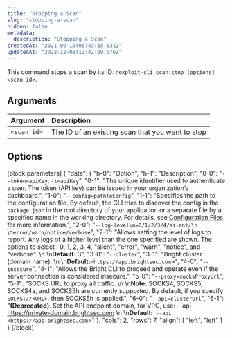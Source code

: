 ```yaml
---
title: "Stopping a Scan"
slug: "stopping-a-scan"
hidden: false
metadata: 
  description: "Stopping a Scan"
createdAt: "2021-09-15T06:43:18.531Z"
updatedAt: "2022-12-08T12:42:09.676Z"
---
```

This command stops a scan by its ID: `nexploit-cli scan:stop [options] <scan id>`.

## Arguments

| Argument    | Description                                      |
| :---------- | :----------------------------------------------- |
| `<scan id>` | The ID of an existing scan that you want to stop |

## Options

[block:parameters]
{
  "data": {
    "h-0": "Option",
    "h-1": "Description",
    "0-0": "`--token=apiKey`, `-t=apiKey`",
    "0-1": "The unique identifier used to authenticate a user. The token (API key) can be issued in your organization’s dashboard.",
    "1-0": "`--config=pathToConfig`",
    "1-1": "Specifies the path to the configuration file. By default, the CLI tries to discover the config in the `package.json` in the root directory of your application or a separate file by a specified name in the working directory. For details, see [Configuration Files](https://docs.brightsec.com/docs/configuration-files) for more information.",
    "2-0": "`--log-level\n=0/1/2/3/4/silent/\n`  \n`error/warn/notice/verbose`",
    "2-1": "Allows setting the level of logs to report. Any logs of a higher level than the one specified are shown. The options to select : 0, 1, 2, 3, 4, \"silent\", \"error\", \"warn\", \"notice\", and \"verbose\".  \n  \n**Default:** 3",
    "3-0": "`--cluster`",
    "3-1": "Bright cluster (domain name).  \n  \n**Default:**`<https://app.brightsec.com`>",
    "4-0": "`--insecure`",
    "4-1": "Allows the Bright CLI to proceed and operate even if the server connection is considered insecure.",
    "5-0": "`--proxy=socksProxyUrl`",
    "5-1": "SOCKS URL to proxy all traffic.  \n  \n**Note:** SOCKS4, SOCKS5, SOCKS4a, and SOCKS5h are currently supported. By default, if you specify `SOCKS://<URL>`, then SOCKS5h is applied.",
    "6-0": "`--api=clusterUrl`",
    "6-1": "**(Deprecated)**. Set the API endpoint domain, for VPC, use: --api <https://private-domain.brightsec.com>  \n  \n**Default:**` --api <https://app.brightsec.com`>"
  },
  "cols": 2,
  "rows": 7,
  "align": [
    "left",
    "left"
  ]
}
[/block]